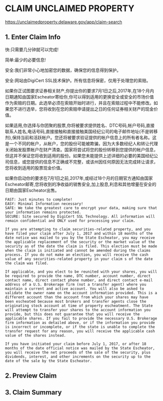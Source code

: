 # CLAIM UNCLAIMED PROPERTY
https://unclaimedproperty.delaware.gov/app/claim-search

## 1. Enter Claim Info
快:只需要几分钟就可以完成!

简单:最少的必要信息!

安全:我们非常小心地加密您的数据，确保您的信息得到保护。

安全:网站由DigiCert SSL技术保护。所有信息将保密，仅用于处理您的索赔。

如果你正试图要求证券相关财产,你提出你的要求7月1日之后,2017年,在18个月内日期通知由国家Escheator寄给你,你可以得到适用的更换安全或安全的市场价值作为索赔的日期。此选举必须在索赔开始时进行，并且在索赔过程中不能修改。如果您不进行选举，您将收到在您的索赔申请提出之日的任何证券相关财产的现金价值。

如果适用,你选择与你团聚的股票,你将被要求提供姓名、DTC号码,帐户号码,直接联系人姓名,电话号码,直接接触和直接接触美国经纪公司的电子邮件地址(不是转移剂),保持当前和活跃帐户。您还将被要求验证提供的帐户信息上的所有者名称。这是一个不同的帐户，从帐户，您的股份可能被欺骗，因为大多数经纪人和转让代理关闭始发股票帐户在财产清查。国家将尝试将您的股份转移到您提供的帐户信息，但这并不保证您将收到适用的股份。如果您未能提供上述详细的必要的美国经纪公司信息，或您提供的信息不正确或不完整，或该州因任何原因无法完成转让请求，您将收到适用的股票现金价值。

如果你启动你的要求在7月1日之前,2017年,或经过18个月的日期官方通知由国家Escheator邮寄,您将收到的净收益的销售安全,加上股息,利息和其他增量在安全的日期由国家Escheator出售。
```
FAST: Just minutes to complete!
EASY: Minimal Information necessary!
SAFE: We take the greatest care to encrypt your data, making sure that your information remains protected.
SECURE: Site secured by DigiCert SSL Technology. All information will remain confidential and ONLY used for processing your claim.

If you are attempting to claim securities-related property, and you have filed your claim after July 1, 2017 and within 18 months of the date notice was mailed to you by the State Escheator, you may receive the applicable replacement of the security or the market value of the security as of the date the claim is filed. This election must be made when the claim is initiated and cannot be amended during the claims process. If you do not make an election, you will receive the cash value of any securities-related property in your claim s of the date the claim was filed.

If applicable, and you elect to be reunited with your shares, you will be required to provide the name, DTC number, account number, direct contact name, direct contact phone number, and direct contact e-mail address of a U.S. Brokerage firm (not a transfer agent) where you maintain a current and active account. You will also be asked to validate the owner name on the account information provided. This is a different account than the account from which your shares may have been escheated because most brokers and transfer agents close the originating stock account at time of property escheatment. The State will attempt to transfer your shares to the account information you provide, but this does not guarantee that you will receive the applicable shares. If you fail to provide the necessary U.S. Brokerage firm information as detailed above, or if the information you provide is incorrect or incomplete, or if the state is unable to complete the transfer request for any reason, you will receive the applicable cash value of the shares instead.

If you have initiated your claim before July 1, 2017, or after 18 months of the date official notice was mailed by the State Escheator, you will receive the net proceeds of the sale of the security, plus dividends, interest, and other increments on the security up to the date of the sale by the State Escheator.
```

## 2. Preview Claim


## 3. Claim Summary

